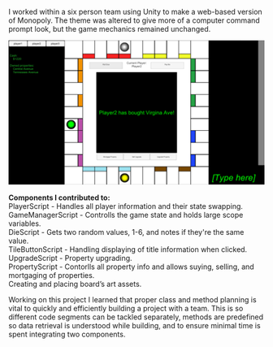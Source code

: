 I worked within a six person team using Unity to make a web-based version of Monopoly. The theme was altered to give more of a computer command prompt look, but the game mechanics remained unchanged.  
  
![Image](https://github.com/m3talpillow/SchoolWork/blob/master/Monopoly/monopoly.png)  
  
**Components I contributed to:**  
PlayerScript - Handles all player information and their state swapping.  
GameManagerScript - Controlls the game state and holds large scope variables.  
DieScript - Gets two random values, 1-6, and notes if they're the same value.  
TileButtonScript - Handling displaying of title information when clicked.  
UpgradeScript - Property upgrading.   
PropertyScript - Contorlls all property info and allows suying, selling, and mortgaging of properties.  
Creating and placing board’s art assets.  
  
Working on this project I learned that proper class and method planning is vital to quickly and efficiently building a project with a team. This is so different code segments can be tackled separately, methods are predefined so data retrieval is understood while building, and to ensure minimal time is spent integrating two components.  
